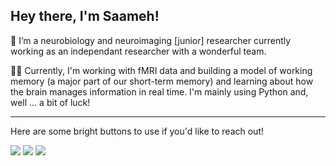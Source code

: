 ## Hey there, I'm Saameh!
🧠 I’m a neurobiology and neuroimaging \[junior\] researcher currently working as an independant researcher with a wonderful team.

👩‍💻 Currently, I'm working with fMRI data and building a model of working memory (a major part of our short-term memory) and learning about how the brain manages information in real time. I'm mainly using Python and, well ... a bit of luck!

---
Here are some bright buttons to use if you'd like to reach out!

<a href="mailto:saameh.sanaaee@neuromatchacademy.org"><img src="https://img.shields.io/badge/gmail-%23DD0031.svg?style=for-the-badge&logo=gmail&logoColor=white&cacheSeconds=3600"/></a>
<a href="https://bsky.app/profile/saamehsanaaee.bsky.social"><img src="https://img.shields.io/badge/bluesky-%230085FF.svg?style=for-the-badge&logo=bluesky&logoColor=white&cacheSeconds=3600"/></a>
<a href="https://www.linkedin.com/in/saameh-sanaaee/"><img src="https://img.shields.io/badge/linkedin-%230A66C2.svg?style=for-the-badge&logo=linkedin&logoColor=white&cacheSeconds=3600"/></a>

